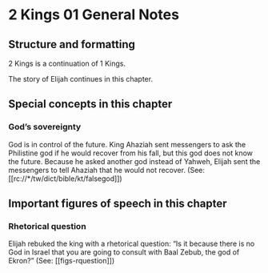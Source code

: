 # 2 Kings 01 General Notes
## Structure and formatting

2 Kings is a continuation of 1 Kings.

The story of Elijah continues in this chapter.

## Special concepts in this chapter

### God’s sovereignty
God is in control of the future. King Ahaziah sent messengers to ask the Philistine god if he would recover from his fall, but this god does not know the future. Because he asked another god instead of Yahweh, Elijah sent the messengers to tell Ahaziah that he would not recover. (See: [[rc://*/tw/dict/bible/kt/falsegod]])

## Important figures of speech in this chapter

### Rhetorical question
Elijah rebuked the king with a rhetorical question: “Is it because there is no God in Israel that you are going to consult with Baal Zebub, the god of Ekron?” (See: [[figs-rquestion]])